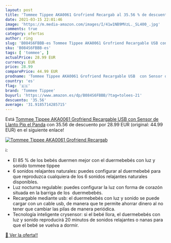 ```yaml
---
layout: post
title: 'Tommee Tippee AKA0061 Grofriend Recargab al 35.56 % de descuento'
date: 2021-03-15 22:01:46
image: 'https://m.media-amazon.com/images/I/41w1NB9MVzL._SL400_.jpg'
comments: true
category: ofertas
author: ring
slug: 'B084S6FBBB-es Tommee Tippee AKA0061 Grofriend Recargable USB con Sensor...'
sku: 'B084S6FBBB-es'
tags: [ 'tommee', ]
actualPrice: 28.99 EUR
currency: EUR
price: 28.99
comparePrice: 44.99 EUR
prodname: 'Tommee Tippee AKA0061 Grofriend Recargable USB  con Sensor de Llanto  Pip el Panda'
country: 'es'
flag: '🇪🇸'
brand: 'Tommee Tippee'
buyurl: 'https://www.amazon.es/dp/B084S6FBBB/?tag=tolees-21'
descuento: '35.56'
average: '31.9185714285715'
---
```


Está [Tommee Tippee AKA0061 Grofriend Recargable USB  con Sensor de Llanto  Pip el Panda](https://www.amazon.es/dp/B084S6FBBB/?tag=tolees-21) con 35.56 de descuento por 28.99 EUR (original: 44.99 EUR) en el siguiente enlace!

[![Tommee Tippee AKA0061 Grofriend Recargab](https://m.media-amazon.com/images/I/41w1NB9MVzL._SL400_.jpg)](https://www.amazon.es/dp/B084S6FBBB/?tag=tolees-21)

ℹ️:

- El 85 % de los bebés duermen mejor con el duermebebés con luz y sonido tommee tippee
- 6 sonidos relajantes naturales: puedes configurar al duermebebé para que reproduzca cualquiera de los 6 sonidos relajantes naturales disponibles.
- Luz nocturna regulable: puedes configurar la luz con forma de corazón situada en la barriga de los  duermebebés. 
- Recargable mediante usb: el duermebebés con luz y sonido se puede cargar con un cable usb, de manera que te permite ahorrar dinero al no tener que cambiar las pilas de manera periódica. 
- Tecnología inteligente crysensor: si el bebé llora, el duermebebés con luz y sonido reproducirá 20 minutos de sonidos relajantes o nanas para que el bebé se vuelva a dormir.  

[🛒 Ver la oferta!!](https://www.amazon.es/dp/B084S6FBBB/?tag=tolees-21)
